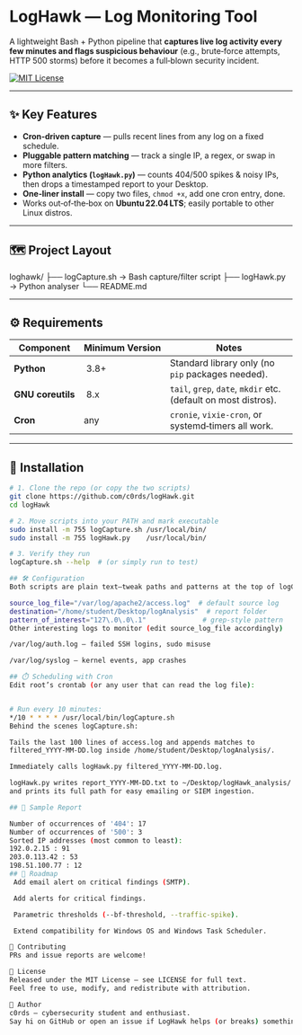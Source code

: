 # LogHawk — Log Monitoring Tool

A lightweight Bash + Python pipeline that **captures live log activity every few minutes and flags suspicious behaviour** (e.g., brute‑force attempts, HTTP 500 storms) before it becomes a full‑blown security incident.

[![MIT License](https://img.shields.io/badge/license-MIT-green.svg)](#license)

---

## ✨ Key Features
- **Cron‑driven capture** — pulls recent lines from any log on a fixed schedule.
- **Pluggable pattern matching** — track a single IP, a regex, or swap in more filters.
- **Python analytics (`logHawk.py`)** — counts 404/500 spikes & noisy IPs, then drops a timestamped report to your Desktop.
- **One‑liner install** — copy two files, `chmod +x`, add one cron entry, done.
- Works out‑of‑the‑box on **Ubuntu 22.04 LTS**; easily portable to other Linux distros.

---

## 🗺️ Project Layout
loghawk/
├── logCapture.sh → Bash capture/filter script
├── logHawk.py → Python analyser
└── README.md

---

## ⚙️ Requirements
| Component | Minimum Version | Notes |
|-----------|-----------------|-------|
| **Python** | 3.8+ | Standard library only (no `pip` packages needed). |
| **GNU coreutils** | 8.x | `tail`, `grep`, `date`, `mkdir` etc. (default on most distros). |
| **Cron** | any | `cronie`, `vixie‑cron`, or systemd‐timers all work. |

---

## 🚀 Installation

```bash
# 1. Clone the repo (or copy the two scripts)
git clone https://github.com/c0rds/logHawk.git
cd logHawk

# 2. Move scripts into your PATH and mark executable
sudo install -m 755 logCapture.sh /usr/local/bin/
sudo install -m 755 logHawk.py    /usr/local/bin/

# 3. Verify they run
logCapture.sh --help  # (or simply run to test)

## 🛠️ Configuration
Both scripts are plain text—tweak paths and patterns at the top of logCapture.sh.

source_log_file="/var/log/apache2/access.log"  # default source log
destination="/home/student/Desktop/logAnalysis"  # report folder
pattern_of_interest="127\.0\.0\.1"              # grep‑style pattern
Other interesting logs to monitor (edit source_log_file accordingly)

/var/log/auth.log – failed SSH logins, sudo misuse

/var/log/syslog – kernel events, app crashes

## ⏱️ Scheduling with Cron
Edit root’s crontab (or any user that can read the log file):


# Run every 10 minutes:
*/10 * * * * /usr/local/bin/logCapture.sh
Behind the scenes logCapture.sh:

Tails the last 100 lines of access.log and appends matches to
filtered_YYYY‑MM‑DD.log inside /home/student/Desktop/logAnalysis/.

Immediately calls logHawk.py filtered_YYYY‑MM‑DD.log.

logHawk.py writes report_YYYY‑MM‑DD.txt to ~/Desktop/logHawk_analysis/
and prints its full path for easy emailing or SIEM ingestion.

## 📄 Sample Report

Number of occurrences of '404': 17
Number of occurrences of '500': 3
Sorted IP addresses (most common to least):
192.0.2.15 : 91
203.0.113.42 : 53
198.51.100.77 : 12
## 🚧 Roadmap
 Add email alert on critical findings (SMTP).

 Add alerts for critical findings.

 Parametric thresholds (--bf-threshold, --traffic-spike).

 Extend compatibility for Windows OS and Windows Task Scheduler.

🤝 Contributing
PRs and issue reports are welcome!

📜 License
Released under the MIT License — see LICENSE for full text.
Feel free to use, modify, and redistribute with attribution.

👤 Author
c0rds – cybersecurity student and enthusiast.
Say hi on GitHub or open an issue if LogHawk helps (or breaks) something!
